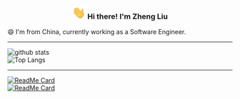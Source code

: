 <!-- Heading -->
<h3 align="center"><img src = "pic/wave.gif" width = 30px> Hi there! I'm Zheng Liu</h3>

😄 I'm from China, currently working as a Software Engineer.  

---

![github stats](https://github-readme-stats.vercel.app/api?username=ZhengLiu97&theme=radical&show_icons=true&hide=issues)  
![Top Langs](https://github-readme-stats.vercel.app/api/top-langs/?username=ZhengLiu97&hide=javascript,html&theme=radical)   

--- 

[![ReadMe Card](https://github-readme-stats.vercel.app/api/pin/?username=ZhengLiu97&repo=BrainViewer&theme=dracula)](https://github.com/ZhengLiu97/BrainViewer)  
[![ReadMe Card](https://github-readme-stats.vercel.app/api/pin/?username=ZhengLiu97&repo=iEEGTool&theme=dracula)](https://github.com/ZhengLiu97/iEEGTool)  


